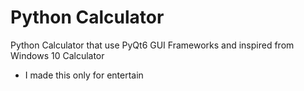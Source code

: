# Python Calculator
Python Calculator that use PyQt6 GUI Frameworks and inspired from Windows 10 Calculator

- I made this only for entertain
